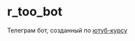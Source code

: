 # r_too_bot
Телеграм бот, созданный по [ютуб-курсу](https://youtube.com/playlist?list=PLNi5HdK6QEmWLtb8gh8pwcFUJCAabqZh_&si=VQNXpJ7ZquiiK8Qz)